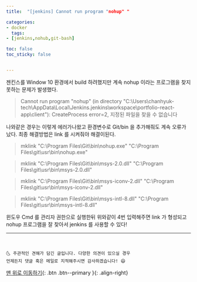 ```yaml
---
title:  "[jenkins] Cannot run program "nohup" "

categories:
- docker
  tags:
- [jenkins,nohub,git-bash]

toc: false
toc_sticky: false


---
```


젠킨스를 Window 10 환경에서 build 하려했지만 계속 nohup 이라는 프로그램을 찾지 못하는 문제가 발생했다.

>	Cannot run program "nohup" (in directory "C:\Users\chanhyuk-tech\AppData\Local\Jenkins\.jenkins\workspace\portfolio-react-app\client"): CreateProcess error=2, 지정된 파일을 찾을 수 없습니다

나와같은 경우는 이렇게 에러가나왔고 환경변수로 Git/bin 을 추가해줘도 계속 오류가 났다. 
최종 해결방법은 link 를 시켜줘야 해결이된다.

>mklink "C:\Program Files\Git\bin\nohup.exe" "C:\Program Files\git\usr\bin\nohup.exe"

>mklink "C:\Program Files\Git\bin\msys-2.0.dll" "C:\Program Files\git\usr\bin\msys-2.0.dll"

>mklink "C:\Program Files\Git\bin\msys-iconv-2.dll" "C:\Program Files\git\usr\bin\msys-iconv-2.dll"

>mklink "C:\Program Files\Git\bin\msys-intl-8.dll" "C:\Program Files\git\usr\bin\msys-intl-8.dll"

윈도우 Cmd 를 관리자 권한으로 실행한뒤 위와같이 4번 입력해주면 link 가 형성되고 nohup 프로그램을 잘 찾아서
jenkins 를 사용할 수 있다!


***
<br>

    🌜 주관적인 견해가 담긴 글입니다. 다양한 의견이 있으실 경우
    언제든지 댓글 혹은 메일로 지적해주시면 감사하겠습니다! 😄

[맨 위로 이동하기](#){: .btn .btn--primary }{: .align-right}

